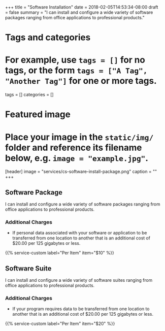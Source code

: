 +++
title = "Software Installation"
date = 2018-02-05T14:53:34-08:00
draft = false
summary = "I can install and configure a wide variety of software packages ranging from office applications to professional products."
# Tags and categories
# For example, use `tags = []` for no tags, or the form `tags = ["A Tag", "Another Tag"]` for one or more tags.
tags = []
categories = []

# Featured image
# Place your image in the `static/img/` folder and reference its filename below, e.g. `image = "example.jpg"`.
[header]
image = "services/cs-software-install-package.png"
caption = ""
+++
## Software Package
I can install and configure a wide variety of software packages ranging from office applications to professional products.
 
### Additional Charges

<ul>
<li>If personal data associated with your software or application to be transferred from one location to another that is an additional cost of $20.00 per 125 gigabytes or less.</span></li>
</ul>

{{% service-custom label="Per Item" item="$10" %}}

## Software Suite
I can install and configure a wide variety of software suites ranging from office applications to professional products.<!--more-->

### Additional Charges

<ul>
<li>If your program requires data to be transferred from one location to another that is an additional cost of $20.00 per 125 gigabytes or less.</span></li>
</ul>

{{% service-custom label="Per Item" item="$20" %}}
